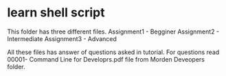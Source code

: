 # learn shell script
This folder has three different files.
Assignment1 - Begginer
Assignment2 - Intermediate
Assignment3 - Advanced

All these files has answer of questions asked in tutorial.
For questions read 00001- Command Line for Developrs.pdf file from Morden Deveopers folder.
